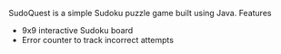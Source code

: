SudoQuest is a simple Sudoku puzzle game built using Java. 
 Features
- 9x9 interactive Sudoku board
- Error counter to track incorrect attempts
